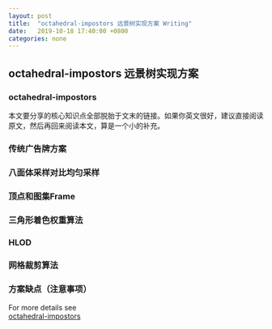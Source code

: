 ```yaml
---
layout: post
title:  "octahedral-impostors 远景树实现方案 Writing"
date:   2019-10-18 17:40:00 +0800
categories: none
---
```

## octahedral-impostors 远景树实现方案
### octahedral-impostors 
本文要分享的核心知识点全部脱胎于文末的链接。如果你英文很好，建议直接阅读原文，然后再回来阅读本文，算是一个小的补充。<br>
### 传统广告牌方案
### 八面体采样对比均匀采样
### 顶点和图集Frame
### 三角形着色权重算法
### HLOD
### 网格裁剪算法
### 方案缺点（注意事项）

For more details see <br>
[octahedral-impostors](https://shaderbits.com/blog/octahedral-impostors)<br>
